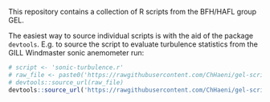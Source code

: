 This repository contains a collection of R scripts from the BFH/HAFL group GEL.

The easiest way to source individual scripts is with the aid of the package `devtools`.
E.g. to source the script to evaluate turbulence statistics from the GILL Windmaster sonic anemometer run:

```r
# script <- 'sonic-turbulence.r'
# raw_file <- paste0('https://rawgithubusercontent.com/ChHaeni/gel-scripts/main/', script)
# devtools::source_url(raw_file)
devtools::source_url('https://rawgithubusercontent.com/ChHaeni/gel-scripts/main/sonic-turbulence.r')
```

